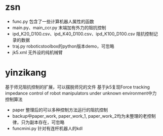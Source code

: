 # zsn
- func.py
包含了一些计算机器人属性的函数
- main.py、main_ccr.py
末端加有外力的阻抗控制
- ipd_K20_D100.csv、ipd_K40_D100.csv、ipd_K100_D100.csv
阻抗控制记录的数据
- traj.py
roboticstoolbox的python版本demo，可忽略
- jk5.xml
无外设的纯机械臂

# yinzikang
基于师兄阻抗控制的扩展，可以摆脱师兄的文件
基于jk5复现Force tracking impedance control of robot manipulators under unknown environment中力控制算法
- paper
整理后的可以多种控制方法运行的阻抗控制
- backup中paper_work, paper_work_1, paper_work_2均为未整理的老控制律，只为副本存在，可忽略
- funcmini.py
针对有连杆机器人的kdl